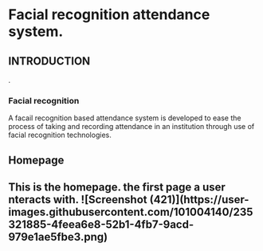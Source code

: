 
<h1>Facial recognition attendance system.</h1>
<h2>INTRODUCTION</h2>.
  <h3>Facial recognition</h3>
  A facail recognition based attendance system is developed to ease the process of taking and recording attendance in an institution through use of facial recognition technologies.
  <h2> Homepage <h2>
  This is the homepage. the first page  a user nteracts with.
  ![Screenshot (421)](https://user-images.githubusercontent.com/101004140/235321885-4feea6e8-52b1-4fb7-9acd-979e1ae5fbe3.png)

